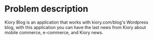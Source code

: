 # Problem description
Kiory Blog is an application that works with kiory.com/blog's Wordpress blog, with this application you can have the last news from Kiory about mobile commerce, e-commerce, and Kiory news.
